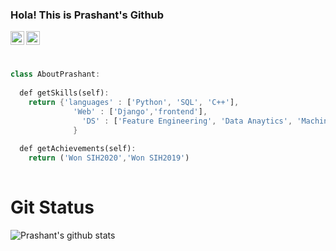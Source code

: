 ### Hola! This is Prashant's Github

<a href="https://www.linkedin.com/in/prashantvermaa/">
  <img align="left" alt="Prashant's LinkedIn" width="22px" src="https://cdn.jsdelivr.net/npm/simple-icons@v3/icons/linkedin.svg" />
</a>
<a href="https://www.kaggle.com/prashantverma98">
  <img align="left" alt="Prashant's Kaggle" width="22px" src="https://cdn.jsdelivr.net/npm/simple-icons@3.7.0/icons/kaggle.svg" />
</a>
<br />
<br />

```dart

class AboutPrashant:
  
  def getSkills(self):
    return {'languages' : ['Python', 'SQL', 'C++'],
              'Web' : ['Django','frontend'],
                'DS' : ['Feature Engineering', 'Data Anaytics', 'Machine Learning', 'Natural Language Processing']
              }
              
  def getAchievements(self):
    return ('Won SIH2020','Won SIH2019')
    
 ```
 # Git Status
 ![Prashant's github stats](https://github-readme-stats.vercel.app/api?username=Prashantvermapv&show_icons=true&hide_border=true&theme=onedark)
